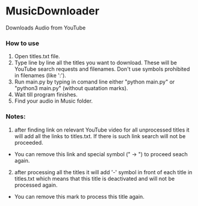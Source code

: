 # MusicDownloader
Downloads Audio from YouTube

### How to use

  1. Open titles.txt file.
  2. Type line by line all the titles you want to download. These will be YouTube search requests and filenames. Don't use symbols prohibited in filenames (like ':').
  3. Run main.py by typing in comand line either "python main.py" or "python3 main.py" (without quatation marks).
  4. Wait till program finishes.
  5. Find your audio in Music folder.

### Notes: 
  1. after finding link on relevant YouTube video for all unprocessed titles it will add all the links to titles.txt. If there is such link search will not be proceeded. 
  * You can remove this link and special symbol (" -> ") to proceed seach again.
  2. after processing all the titles it will add '-' symbol in front of each title in titles.txt which means that this title is deactivated and will not be processed again. 
  * You can remove this mark to process this title again.
